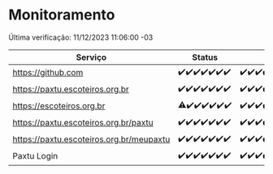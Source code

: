 # Monitoramento

Última verificação: 11/12/2023 11:06:00 -03

|Serviço|Status|Últimas 24h|
|---|---|---|
|https://github.com|<span title="2023-12-04: OK=24">✔️</span><span title="2023-12-05: OK=24">✔️</span><span title="2023-12-06: OK=23">✔️</span><span title="2023-12-07: OK=24">✔️</span><span title="2023-12-08: OK=24">✔️</span><span title="2023-12-09: OK=24">✔️</span><span title="2023-12-10: OK=15">✔️</span>|<span title="10/12/2023 12:04:00 -03 : 200">✔️</span><span title="10/12/2023 13:07:00 -03 : 200">✔️</span><span title="10/12/2023 14:03:00 -03 : 200">✔️</span><span title="10/12/2023 15:06:00 -03 : 200">✔️</span><span title="10/12/2023 16:02:00 -03 : 200">✔️</span><span title="10/12/2023 17:06:00 -03 : 200">✔️</span><span title="10/12/2023 18:03:00 -03 : 200">✔️</span><span title="10/12/2023 19:04:00 -03 : 200">✔️</span><span title="10/12/2023 20:05:00 -03 : 200">✔️</span><span title="10/12/2023 21:32:00 -03 : 200">✔️</span><span title="10/12/2023 22:49:00 -03 : 200">✔️</span><span title="10/12/2023 23:22:00 -03 : 200">✔️</span><span title="11/12/2023 00:07:00 -03 : 200">✔️</span><span title="11/12/2023 01:08:00 -03 : 200">✔️</span><span title="11/12/2023 02:07:00 -03 : 200">✔️</span><span title="11/12/2023 03:09:00 -03 : 200">✔️</span><span title="11/12/2023 04:06:00 -03 : 200">✔️</span><span title="11/12/2023 05:09:00 -03 : 200">✔️</span><span title="11/12/2023 06:07:00 -03 : 200">✔️</span><span title="11/12/2023 07:07:00 -03 : 200">✔️</span><span title="11/12/2023 08:05:00 -03 : 200">✔️</span><span title="11/12/2023 09:11:00 -03 : 200">✔️</span><span title="11/12/2023 10:10:00 -03 : 200">✔️</span><span title="11/12/2023 11:06:00 -03 : 200">✔️</span>|
|https://paxtu.escoteiros.org.br|<span title="2023-12-04: OK=24">✔️</span><span title="2023-12-05: OK=24">✔️</span><span title="2023-12-06: OK=23">✔️</span><span title="2023-12-07: OK=24">✔️</span><span title="2023-12-08: OK=24">✔️</span><span title="2023-12-09: OK=24">✔️</span><span title="2023-12-10: OK=15">✔️</span>|<span title="10/12/2023 12:04:00 -03 : 200">✔️</span><span title="10/12/2023 13:07:00 -03 : 200">✔️</span><span title="10/12/2023 14:03:00 -03 : 200">✔️</span><span title="10/12/2023 15:07:00 -03 : 200">✔️</span><span title="10/12/2023 16:02:00 -03 : 200">✔️</span><span title="10/12/2023 17:06:00 -03 : 200">✔️</span><span title="10/12/2023 18:03:00 -03 : 200">✔️</span><span title="10/12/2023 19:04:00 -03 : 200">✔️</span><span title="10/12/2023 20:05:00 -03 : 200">✔️</span><span title="10/12/2023 21:32:00 -03 : 200">✔️</span><span title="10/12/2023 22:49:00 -03 : 200">✔️</span><span title="10/12/2023 23:22:00 -03 : 200">✔️</span><span title="11/12/2023 00:07:00 -03 : 200">✔️</span><span title="11/12/2023 01:08:00 -03 : 200">✔️</span><span title="11/12/2023 02:07:00 -03 : 200">✔️</span><span title="11/12/2023 03:09:00 -03 : 200">✔️</span><span title="11/12/2023 04:06:00 -03 : 200">✔️</span><span title="11/12/2023 05:09:00 -03 : 200">✔️</span><span title="11/12/2023 06:07:00 -03 : 200">✔️</span><span title="11/12/2023 07:07:00 -03 : 200">✔️</span><span title="11/12/2023 08:05:00 -03 : 200">✔️</span><span title="11/12/2023 09:11:00 -03 : 200">✔️</span><span title="11/12/2023 10:10:00 -03 : 200">✔️</span><span title="11/12/2023 11:06:00 -03 : 200">✔️</span>|
|https://escoteiros.org.br|<span title="2023-12-04: OK=23, Falhas=1">⚠️</span><span title="2023-12-05: OK=24">✔️</span><span title="2023-12-06: OK=23">✔️</span><span title="2023-12-07: OK=24">✔️</span><span title="2023-12-08: OK=24">✔️</span><span title="2023-12-09: OK=24">✔️</span><span title="2023-12-10: OK=15">✔️</span>|<span title="10/12/2023 12:04:00 -03 : 200">✔️</span><span title="10/12/2023 13:07:00 -03 : 200">✔️</span><span title="10/12/2023 14:03:00 -03 : 200">✔️</span><span title="10/12/2023 15:07:00 -03 : 200">✔️</span><span title="10/12/2023 16:02:00 -03 : 200">✔️</span><span title="10/12/2023 17:06:00 -03 : 200">✔️</span><span title="10/12/2023 18:03:00 -03 : 200">✔️</span><span title="10/12/2023 19:04:00 -03 : 200">✔️</span><span title="10/12/2023 20:05:00 -03 : 200">✔️</span><span title="10/12/2023 21:32:00 -03 : 200">✔️</span><span title="10/12/2023 22:49:00 -03 : 200">✔️</span><span title="10/12/2023 23:22:00 -03 : 200">✔️</span><span title="11/12/2023 00:07:00 -03 : 200">✔️</span><span title="11/12/2023 01:08:00 -03 : 200">✔️</span><span title="11/12/2023 02:07:00 -03 : 200">✔️</span><span title="11/12/2023 03:09:00 -03 : 200">✔️</span><span title="11/12/2023 04:06:00 -03 : 200">✔️</span><span title="11/12/2023 05:09:00 -03 : 200">✔️</span><span title="11/12/2023 06:07:00 -03 : 200">✔️</span><span title="11/12/2023 07:07:00 -03 : 200">✔️</span><span title="11/12/2023 08:05:00 -03 : 200">✔️</span><span title="11/12/2023 09:11:00 -03 : 200">✔️</span><span title="11/12/2023 10:10:00 -03 : 200">✔️</span><span title="11/12/2023 11:06:00 -03 : 200">✔️</span>|
|https://paxtu.escoteiros.org.br/paxtu|<span title="2023-12-04: OK=24">✔️</span><span title="2023-12-05: OK=24">✔️</span><span title="2023-12-06: OK=23">✔️</span><span title="2023-12-07: OK=24">✔️</span><span title="2023-12-08: OK=24">✔️</span><span title="2023-12-09: OK=24">✔️</span><span title="2023-12-10: OK=15">✔️</span>|<span title="10/12/2023 12:04:00 -03 : 200">✔️</span><span title="10/12/2023 13:07:00 -03 : 200">✔️</span><span title="10/12/2023 14:03:00 -03 : 200">✔️</span><span title="10/12/2023 15:07:00 -03 : 200">✔️</span><span title="10/12/2023 16:02:00 -03 : 200">✔️</span><span title="10/12/2023 17:06:00 -03 : 200">✔️</span><span title="10/12/2023 18:03:00 -03 : 200">✔️</span><span title="10/12/2023 19:04:00 -03 : 200">✔️</span><span title="10/12/2023 20:05:00 -03 : 200">✔️</span><span title="10/12/2023 21:32:00 -03 : 200">✔️</span><span title="10/12/2023 22:49:00 -03 : 200">✔️</span><span title="10/12/2023 23:22:00 -03 : 200">✔️</span><span title="11/12/2023 00:07:00 -03 : 200">✔️</span><span title="11/12/2023 01:08:00 -03 : 200">✔️</span><span title="11/12/2023 02:07:00 -03 : 200">✔️</span><span title="11/12/2023 03:09:00 -03 : 200">✔️</span><span title="11/12/2023 04:06:00 -03 : 200">✔️</span><span title="11/12/2023 05:09:00 -03 : 200">✔️</span><span title="11/12/2023 06:07:00 -03 : 200">✔️</span><span title="11/12/2023 07:07:00 -03 : 200">✔️</span><span title="11/12/2023 08:05:00 -03 : 200">✔️</span><span title="11/12/2023 09:11:00 -03 : 200">✔️</span><span title="11/12/2023 10:10:00 -03 : 200">✔️</span><span title="11/12/2023 11:06:00 -03 : 200">✔️</span>|
|https://paxtu.escoteiros.org.br/meupaxtu|<span title="2023-12-04: OK=24">✔️</span><span title="2023-12-05: OK=24">✔️</span><span title="2023-12-06: OK=23">✔️</span><span title="2023-12-07: OK=24">✔️</span><span title="2023-12-08: OK=24">✔️</span><span title="2023-12-09: OK=24">✔️</span><span title="2023-12-10: OK=15">✔️</span>|<span title="10/12/2023 12:04:00 -03 : 200">✔️</span><span title="10/12/2023 13:07:00 -03 : 200">✔️</span><span title="10/12/2023 14:03:00 -03 : 200">✔️</span><span title="10/12/2023 15:07:00 -03 : 200">✔️</span><span title="10/12/2023 16:02:00 -03 : 200">✔️</span><span title="10/12/2023 17:06:00 -03 : 200">✔️</span><span title="10/12/2023 18:03:00 -03 : 200">✔️</span><span title="10/12/2023 19:04:00 -03 : 200">✔️</span><span title="10/12/2023 20:05:00 -03 : 200">✔️</span><span title="10/12/2023 21:32:00 -03 : 200">✔️</span><span title="10/12/2023 22:49:00 -03 : 200">✔️</span><span title="10/12/2023 23:22:00 -03 : 200">✔️</span><span title="11/12/2023 00:07:00 -03 : 200">✔️</span><span title="11/12/2023 01:08:00 -03 : 200">✔️</span><span title="11/12/2023 02:07:00 -03 : 200">✔️</span><span title="11/12/2023 03:09:00 -03 : 200">✔️</span><span title="11/12/2023 04:06:00 -03 : 200">✔️</span><span title="11/12/2023 05:09:00 -03 : 200">✔️</span><span title="11/12/2023 06:07:00 -03 : 200">✔️</span><span title="11/12/2023 07:07:00 -03 : 200">✔️</span><span title="11/12/2023 08:05:00 -03 : 200">✔️</span><span title="11/12/2023 09:11:00 -03 : 200">✔️</span><span title="11/12/2023 10:10:00 -03 : 200">✔️</span><span title="11/12/2023 11:06:00 -03 : 200">✔️</span>|
|Paxtu Login|<span title="2023-12-04: OK=24">✔️</span><span title="2023-12-05: OK=24">✔️</span><span title="2023-12-06: OK=23">✔️</span><span title="2023-12-07: OK=24">✔️</span><span title="2023-12-08: OK=24">✔️</span><span title="2023-12-09: OK=24">✔️</span><span title="2023-12-10: OK=15">✔️</span>|<span title="10/12/2023 12:04:00 -03 : 200">✔️</span><span title="10/12/2023 13:07:00 -03 : 200">✔️</span><span title="10/12/2023 14:03:00 -03 : 200">✔️</span><span title="10/12/2023 15:07:00 -03 : 200">✔️</span><span title="10/12/2023 16:02:00 -03 : 200">✔️</span><span title="10/12/2023 17:06:00 -03 : 200">✔️</span><span title="10/12/2023 18:03:00 -03 : 200">✔️</span><span title="10/12/2023 19:04:00 -03 : 200">✔️</span><span title="10/12/2023 20:05:00 -03 : 200">✔️</span><span title="10/12/2023 21:32:00 -03 : 200">✔️</span><span title="10/12/2023 22:49:00 -03 : 200">✔️</span><span title="10/12/2023 23:22:00 -03 : 200">✔️</span><span title="11/12/2023 00:07:00 -03 : 200">✔️</span><span title="11/12/2023 01:08:00 -03 : 200">✔️</span><span title="11/12/2023 02:07:00 -03 : 200">✔️</span><span title="11/12/2023 03:09:00 -03 : 200">✔️</span><span title="11/12/2023 04:06:00 -03 : 200">✔️</span><span title="11/12/2023 05:09:00 -03 : 200">✔️</span><span title="11/12/2023 06:07:00 -03 : 200">✔️</span><span title="11/12/2023 07:07:00 -03 : 200">✔️</span><span title="11/12/2023 08:05:00 -03 : 200">✔️</span><span title="11/12/2023 09:11:00 -03 : 200">✔️</span><span title="11/12/2023 10:10:00 -03 : 200">✔️</span><span title="11/12/2023 11:06:00 -03 : 200">✔️</span>|
